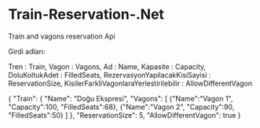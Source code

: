# Train-Reservation-.Net
Train and vagons reservation Api

Girdi adları:
 
Tren : Train,
Vagon : Vagons, 
Ad : Name, 
Kapasite : Capacity, 
DoluKoltukAdet : FilledSeats, 
RezervasyonYapilacakKisiSayisi : ReservationSize, 
KisilerFarkliVagonlaraYerlestirilebilir : AllowDifferentVagon

{
    "Train": {
        "Name": "Doğu Ekspresi",
        "Vagons": [
            {"Name":"Vagon 1", "Capacity":100, "FilledSeats":68},
            {"Name":"Vagon 2", "Capacity":90, "FilledSeats":50}
        ]
    },
    "ReservationSize": 5,
    "AllowDifferentVagon": true
}
